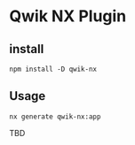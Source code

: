 # Qwik NX Plugin

## install

```
npm install -D qwik-nx
```

## Usage

```
nx generate qwik-nx:app

```

TBD
